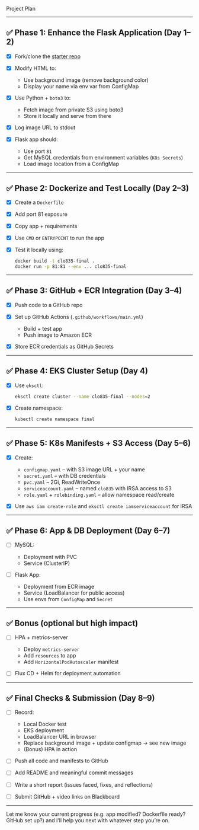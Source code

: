 Project Plan 

---

## ✅ Phase 1: Enhance the Flask Application (Day 1–2)

* [x] Fork/clone the [starter repo](https://github.com/ladunuthala/clo835_summer2023_assignment1)
* [x] Modify HTML to:

  * Use background image (remove background color)
  * Display your name via env var from ConfigMap
* [x] Use Python + `boto3` to:

  * Fetch image from private S3 using boto3
  * Store it locally and serve from there
* [x] Log image URL to stdout
* [x] Flask app should:

  * Use port `81`
  * Get MySQL credentials from environment variables (`K8s Secrets`)
  * Load image location from a ConfigMap

---

## ✅ Phase 2: Dockerize and Test Locally (Day 2–3)

* [x] Create a `Dockerfile`
* [x] Add port 81 exposure
* [x] Copy app + requirements
* [x] Use `CMD` or `ENTRYPOINT` to run the app
* [x] Test it locally using:

  ```bash
  docker build -t clo835-final .
  docker run -p 81:81 --env ... clo835-final
  ```

---

## ✅ Phase 3: GitHub + ECR Integration (Day 3–4)

* [x] Push code to a GitHub repo
* [x] Set up GitHub Actions (`.github/workflows/main.yml`)

  * Build + test app
  * Push image to Amazon ECR
* [x] Store ECR credentials as GitHub Secrets

---

## ✅ Phase 4: EKS Cluster Setup (Day 4)

* [x] Use `eksctl`:

  ```bash
  eksctl create cluster --name clo835-final --nodes=2
  ```
* [x] Create namespace:

  ```bash
  kubectl create namespace final
  ```

---

## ✅ Phase 5: K8s Manifests + S3 Access (Day 5–6)

* [x] Create:

  * `configmap.yaml` – with S3 image URL + your name
  * `secret.yaml` – with DB credentials
  * `pvc.yaml` – 2Gi, ReadWriteOnce
  * `serviceaccount.yaml` – named `clo835` with IRSA access to S3
  * `role.yaml` + `rolebinding.yaml` – allow namespace read/create
* [x] Use `aws iam create-role` and `eksctl create iamserviceaccount` for IRSA

---

## ✅ Phase 6: App & DB Deployment (Day 6–7)

* [ ] MySQL:

  * Deployment with PVC
  * Service (ClusterIP)
* [ ] Flask App:

  * Deployment from ECR image
  * Service (LoadBalancer for public access)
  * Use envs from `ConfigMap` and `Secret`

---

## ✅ Bonus (optional but high impact)

* [ ] HPA + metrics-server

  * Deploy `metrics-server`
  * Add `resources` to app
  * Add `HorizontalPodAutoscaler` manifest
* [ ] Flux CD + Helm for deployment automation

---

## ✅ Final Checks & Submission (Day 8–9)

* [ ] Record:

  * Local Docker test
  * EKS deployment
  * LoadBalancer URL in browser
  * Replace background image + update configmap → see new image
  * (Bonus) HPA in action
* [ ] Push all code and manifests to GitHub
* [ ] Add README and meaningful commit messages
* [ ] Write a short report (issues faced, fixes, and reflections)
* [ ] Submit GitHub + video links on Blackboard

---

Let me know your current progress (e.g. app modified? Dockerfile ready? GitHub set up?) and I’ll help you next with whatever step you’re on.
